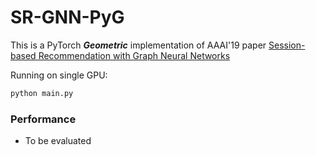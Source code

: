 # SR-GNN-PyG

This is a PyTorch ***Geometric*** implementation of AAAI'19 paper [Session-based Recommendation with Graph Neural Networks](https://arxiv.org/abs/1811.00855)

Running on single GPU:
```bash
python main.py
```
### Performance
- To be evaluated